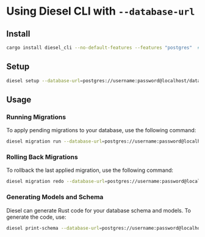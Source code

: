 # Using Diesel CLI with `--database-url`

## Install

  ```sh
  cargo install diesel_cli --no-default-features --features "postgres"  # For PostgreSQL
  ```

## Setup

  ```sh
  diesel setup --database-url=postgres://username:password@localhost/database  # For PostgreSQL
  ```

## Usage

### Running Migrations

To apply pending migrations to your database, use the following command:

```sh
diesel migration run --database-url=postgres://username:password@localhost/database
```

### Rolling Back Migrations

To rollback the last applied migration, use the following command:

```sh
diesel migration redo --database-url=postgres://username:password@localhost/database
```

### Generating Models and Schema

Diesel can generate Rust code for your database schema and models. To generate the code, use:

```sh
diesel print-schema --database-url=postgres://username:password@localhost/database > src/schema.rs
```
